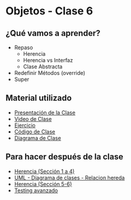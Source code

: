 # Objetos - Clase 6

## ¿Qué vamos a aprender?

* Repaso
    * Herencia
    * Herencia vs Interfaz
    * Clase Abstracta
* Redefinir Métodos (override)
* Super

## Material utilizado

* [Presentación de la Clase](https://docs.google.com/presentation/d/16J-dlnDapWQegUgihRPaD_kQHYTlUiLTqFQNm3gSdFk)
* [Video de Clase](https://youtu.be/1ikWPRkQBs0)
* [Ejercicio](https://docs.google.com/document/d/12Zz18WFOv4hVYSCtKFg4TPpQY6xi9zoDXtTYRCGnOL4/)
* [Código de Clase](https://github.com/pdep-st/seguimiento/tree/main/seguimiento/2025/objetos/practica/clase6)
* [Diagrama de Clase](https://github.com/pdep-st/seguimiento/tree/main/seguimiento/2025/objetos/practica/clase6/diagrama.txt)

## Para hacer después de la clase

* [Herencia (Sección 1 a 4)](https://docs.google.com/document/d/1KdG7NrKPgPh4bAcyLuDG2G1iWP7Ze2GFs91qzlvDKqI)
* [UML - Diagrama de clases - Relacion hereda](https://docs.google.com/document/d/1eXLlNppAX-7E2M8Xxs0MCckdn4XVEYmeQNaS_E1RqTc/edit#heading=h.6nrwrydyldy9)
* [Herencia (Sección 5-6)](https://docs.google.com/document/d/1KdG7NrKPgPh4bAcyLuDG2G1iWP7Ze2GFs91qzlvDKqI)
* [Testing avanzado](https://docs.google.com/document/d/1caDE_mlP1QMfzyVpyvh-tKshjAeYLXBkXDYrTX5zFUI)